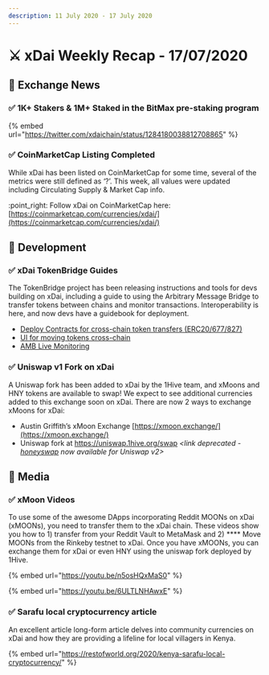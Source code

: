 ```yaml
---
description: 11 July 2020 - 17 July 2020
---
```


# ⚔️ xDai Weekly Recap - 17/07/2020

## :satellite: Exchange News

### ✅ 1K+ Stakers & 1M+ Staked in the BitMax pre-staking program

{% embed url="https://twitter.com/xdaichain/status/1284180038812708865" %}

### ✅ CoinMarketCap Listing Completed

While xDai has been listed on CoinMarketCap for some time, several of the metrics were still defined as ‘?’. This week, all values were updated including Circulating Supply & Market Cap info.&#x20;

:point\_right: Follow xDai on CoinMarketCap here: [https://coinmarketcap.com/currencies/xdai/](https://coinmarketcap.com/currencies/xdai/)

## :office: Development

### ✅ xDai TokenBridge Guide**s**

The TokenBridge project has been releasing instructions and tools for devs building on xDai, including a guide to using the Arbitrary Message Bridge to transfer tokens between chains and monitor transactions. Interoperability is here, and now devs have a guidebook for deployment.&#x20;

* [Deploy Contracts for cross-chain token transfers (ERC20/677/827)](https://docs.tokenbridge.net/eth-xdai-amb-bridge/deploy-erc20-erc677-erc827-to-erc677-amb-bridge-extension)
* [UI for moving tokens cross-chain](https://docs.tokenbridge.net/eth-xdai-amb-bridge/ui-to-transfer-tokens-through-amb)
* [AMB Live Monitoring](https://alm-xdai.herokuapp.com/)

### ✅ Uniswap v1 Fork on xDai

A Uniswap fork has been added to xDai by the 1Hive team, and xMoons and HNY tokens are available to swap! We expect to see additional currencies added to this exchange soon on xDai. There are now 2 ways to exchange xMoons for xDai:

* Austin Griffith’s xMoon Exchange [https://xmoon.exchange/](https://xmoon.exchange/)
* Uniswap fork at https://uniswap.1hive.org/swap _\<link deprecated -_ [_honeyswap_](https://honeyswap.org/) _now available for Uniswap v2>_

## :newspaper: Media

### ✅ **xMoon Videos**

To use some of the awesome DApps incorporating Reddit MOONs on xDai (xMOONs), you need to transfer them to the xDai chain. These videos show you how to 1) transfer from your Reddit Vault to MetaMask and 2) **** Move MOONs from the Rinkeby testnet to xDai.  Once you have xMOONs, you can exchange them for xDai or even HNY using the uniswap fork deployed by 1Hive.&#x20;

{% embed url="https://youtu.be/n5osHQxMaS0" %}

{% embed url="https://youtu.be/6ULTLNHAwxE" %}

### ✅ **Sarafu local cryptocurrency article**

An excellent article long-form article delves into community currencies on xDai and how they are providing a lifeline for local villagers in Kenya.

{% embed url="https://restofworld.org/2020/kenya-sarafu-local-cryptocurrency/" %}



